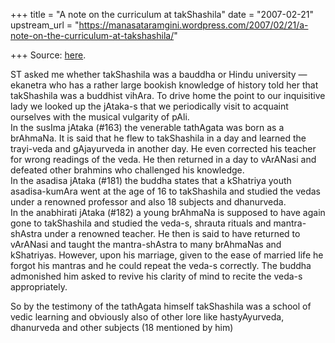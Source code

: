 +++
title = "A note on the curriculum at takShashila"
date = "2007-02-21"
upstream_url = "https://manasataramgini.wordpress.com/2007/02/21/a-note-on-the-curriculum-at-takshashila/"

+++
Source: [here](https://manasataramgini.wordpress.com/2007/02/21/a-note-on-the-curriculum-at-takshashila/).

ST asked me whether takShashila was a bauddha or Hindu university — ekanetra who has a rather large bookish knowledge of history told her that takShashila was a buddhist vihAra. To drive home the point to our inquisitive lady we looked up the jAtaka-s that we periodically visit to acquaint ourselves with the musical vulgarity of pAli.  
In the susIma jAtaka (#163) the venerable tathAgata was born as a brAhmaNa. It is said that he flew to takShashila in a day and learned the trayi-veda and gAjayurveda in another day. He even corrected his teacher for wrong readings of the veda. He then returned in a day to vArANasi and defeated other brahmins who challenged his knowledge.  
In the asadisa jAtaka (#181) the buddha states that a kShatriya youth asadisa-kumAra went at the age of 16 to takShashila and studied the vedas under a renowned professor and also 18 subjects and dhanurveda.  
In the anabhirati jAtaka (#182) a young brAhmaNa is supposed to have again gone to takShashila and studied the veda-s, shrauta rituals and mantra-shAstra under a renowned teacher. He then is said to have returned to vArANasi and taught the mantra-shAstra to many brAhmaNas and kShatriyas. However, upon his marriage, given to the ease of married life he forgot his mantras and he could repeat the veda-s correctly. The buddha admonished him asked to revive his clarity of mind to recite the veda-s appropriately.

So by the testimony of the tathAgata himself takShashila was a school of vedic learning and obviously also of other lore like hastyAyurveda, dhanurveda and other subjects (18 mentioned by him)


